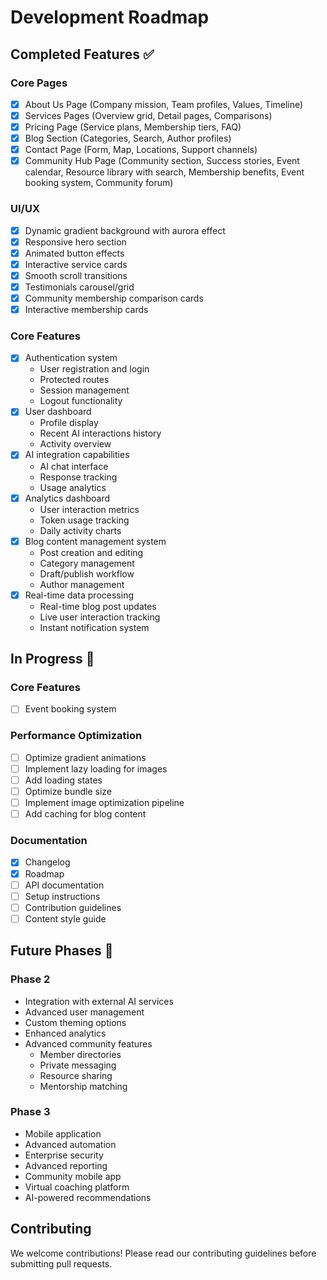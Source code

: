 # Development Roadmap

## Completed Features ✅

### Core Pages
- [x] About Us Page (Company mission, Team profiles, Values, Timeline)
- [x] Services Pages (Overview grid, Detail pages, Comparisons)
- [x] Pricing Page (Service plans, Membership tiers, FAQ)
- [x] Blog Section (Categories, Search, Author profiles)
- [x] Contact Page (Form, Map, Locations, Support channels)
- [x] Community Hub Page (Community section, Success stories, Event calendar, Resource library with search, Membership benefits, Event booking system, Community forum)

### UI/UX
- [x] Dynamic gradient background with aurora effect
- [x] Responsive hero section
- [x] Animated button effects
- [x] Interactive service cards
- [x] Smooth scroll transitions
- [x] Testimonials carousel/grid
- [x] Community membership comparison cards
- [x] Interactive membership cards

### Core Features
- [x] Authentication system
  - User registration and login
  - Protected routes
  - Session management
  - Logout functionality
- [x] User dashboard
  - Profile display
  - Recent AI interactions history
  - Activity overview
- [x] AI integration capabilities
  - AI chat interface
  - Response tracking
  - Usage analytics
- [x] Analytics dashboard
  - User interaction metrics
  - Token usage tracking
  - Daily activity charts
- [x] Blog content management system
  - Post creation and editing
  - Category management
  - Draft/publish workflow
  - Author management
- [x] Real-time data processing
  - Real-time blog post updates
  - Live user interaction tracking
  - Instant notification system

## In Progress 🚧

### Core Features
- [ ] Event booking system

### Performance Optimization
- [ ] Optimize gradient animations
- [ ] Implement lazy loading for images
- [ ] Add loading states
- [ ] Optimize bundle size
- [ ] Implement image optimization pipeline
- [ ] Add caching for blog content

### Documentation
- [x] Changelog
- [x] Roadmap
- [ ] API documentation
- [ ] Setup instructions
- [ ] Contribution guidelines
- [ ] Content style guide

## Future Phases 🔮

### Phase 2
- Integration with external AI services
- Advanced user management
- Custom theming options
- Enhanced analytics
- Advanced community features
  - Member directories
  - Private messaging
  - Resource sharing
  - Mentorship matching

### Phase 3
- Mobile application
- Advanced automation
- Enterprise security
- Advanced reporting
- Community mobile app
- Virtual coaching platform
- AI-powered recommendations

## Contributing
We welcome contributions! Please read our contributing guidelines before submitting pull requests.